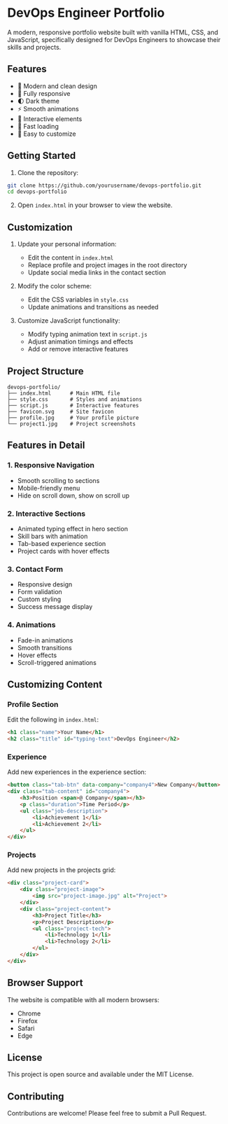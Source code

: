 # DevOps Engineer Portfolio

A modern, responsive portfolio website built with vanilla HTML, CSS, and JavaScript, specifically designed for DevOps Engineers to showcase their skills and projects.

## Features

- 🎨 Modern and clean design
- 📱 Fully responsive
- 🌓 Dark theme
- ⚡ Smooth animations
- 🎯 Interactive elements
- 💨 Fast loading
- 📝 Easy to customize

## Getting Started

1. Clone the repository:
```bash
git clone https://github.com/yourusername/devops-portfolio.git
cd devops-portfolio
```

2. Open `index.html` in your browser to view the website.

## Customization

1. Update your personal information:
   - Edit the content in `index.html`
   - Replace profile and project images in the root directory
   - Update social media links in the contact section

2. Modify the color scheme:
   - Edit the CSS variables in `style.css`
   - Update animations and transitions as needed

3. Customize JavaScript functionality:
   - Modify typing animation text in `script.js`
   - Adjust animation timings and effects
   - Add or remove interactive features

## Project Structure

```
devops-portfolio/
├── index.html      # Main HTML file
├── style.css       # Styles and animations
├── script.js       # Interactive features
├── favicon.svg     # Site favicon
├── profile.jpg     # Your profile picture
└── project1.jpg    # Project screenshots
```

## Features in Detail

### 1. Responsive Navigation
- Smooth scrolling to sections
- Mobile-friendly menu
- Hide on scroll down, show on scroll up

### 2. Interactive Sections
- Animated typing effect in hero section
- Skill bars with animation
- Tab-based experience section
- Project cards with hover effects

### 3. Contact Form
- Responsive design
- Form validation
- Custom styling
- Success message display

### 4. Animations
- Fade-in animations
- Smooth transitions
- Hover effects
- Scroll-triggered animations

## Customizing Content

### Profile Section
Edit the following in `index.html`:
```html
<h1 class="name">Your Name</h1>
<h2 class="title" id="typing-text">DevOps Engineer</h2>
```

### Experience
Add new experiences in the experience section:
```html
<button class="tab-btn" data-company="company4">New Company</button>
<div class="tab-content" id="company4">
    <h3>Position <span>@ Company</span></h3>
    <p class="duration">Time Period</p>
    <ul class="job-description">
        <li>Achievement 1</li>
        <li>Achievement 2</li>
    </ul>
</div>
```

### Projects
Add new projects in the projects grid:
```html
<div class="project-card">
    <div class="project-image">
        <img src="project-image.jpg" alt="Project">
    </div>
    <div class="project-content">
        <h3>Project Title</h3>
        <p>Project Description</p>
        <ul class="project-tech">
            <li>Technology 1</li>
            <li>Technology 2</li>
        </ul>
    </div>
</div>
```

## Browser Support

The website is compatible with all modern browsers:
- Chrome
- Firefox
- Safari
- Edge

## License

This project is open source and available under the MIT License.

## Contributing

Contributions are welcome! Please feel free to submit a Pull Request. 